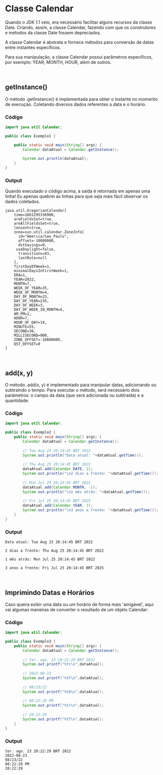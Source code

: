 # Classe Calendar

Quando o JDK 1.1 veio, era necessário facilitar alguns recursos da classe Date. Criando, assim, a classe Calendar, fazendo com que os construtores e métodos da classe Date fossem depreciados.

A classe Calendar é abstrata e fornece métodos para conversão de datas entre instantes específicos.

Para sua manipulação, a classe Calendar possui parâmetros específicos, por exemplo: YEAR, MONTH, HOUR, além de outros.


<br/>

## getInstance()

O método .getInstance() é implementada para obter o instante no momento de execução. Coletando diversos dados referentes a data e o horário.


### Código

```java
import java.util.Calendar;

public class Exemplo1 {

    public static void main(String[] args) {
        Calendar dataAtual = Calendar.getInstance();
        
        System.out.println(dataAtual);
    }
}
```


### Output 

Quando executado o código acima, a saída é retornada em apenas uma linha! Eu apenas quebrei as linhas para que seja mais fácil observar os dados coletados.

```
java.util.GregorianCalendar[
    time=1661295336900,
    areFieldsSet=true,
    areAllFieldsSet=true,
    lenient=true,
    zone=sun.util.calendar.ZoneInfo[
      id="America/Sao_Paulo",
      offset=-10800000,
      dstSavings=0,
     useDaylight=false,
      transitions=93,
      lastRule=null
    ],
    firstDayOfWeek=1,
    minimalDaysInFirstWeek=1,
    ERA=1,
    YEAR=2022,
    MONTH=7,
    WEEK_OF_YEAR=35,
    WEEK_OF_MONTH=4,
    DAY_OF_MONTH=23,
    DAY_OF_YEAR=235,
    DAY_OF_WEEK=3,
    DAY_OF_WEEK_IN_MONTH=4,
    AM_PM=1,
    HOUR=7,
    HOUR_OF_DAY=19,
    MINUTE=55,
    SECOND=36,
    MILLISECOND=900,
    ZONE_OFFSET=-10800000,
    DST_OFFSET=0
]
```


<br/>

## add(x, y)

O método .add(x, y) é implementado para manipular datas, adicionando ou subtraindo o tempo. Para executar o método, será necessário dois parâmetros: o campo da data (que será adicionada ou subtraída) e a quantidade.


### Código

```java
import java.util.Calendar;

public class Exemplo2 {
    public static void main(String[] args) {
        Calendar dataAtual = Calendar.getInstance();
        
        // Tue Aug 23 20:14:45 BRT 2022
        System.out.println("Data atual: "+dataAtual.getTime());
        
        // Thu Aug 25 20:14:45 BRT 2022
        dataAtual.add(Calendar.DATE, 2);
        System.out.println("\n2 dias a frente: "+dataAtual.getTime());
        
        // Mon Jul 25 20:14:45 BRT 2022
        dataAtual.add(Calendar.MONTH, -1);
        System.out.println("\n1 mês atrás: "+dataAtual.getTime());
        
        // Fri Jul 25 20:14:45 BRT 2025
        dataAtual.add(Calendar.YEAR, 3);
        System.out.println("\n3 anos a frente: "+dataAtual.getTime());
    }
}
```


### Output

```
Data atual: Tue Aug 23 20:14:45 BRT 2022

2 dias a frente: Thu Aug 25 20:14:45 BRT 2022

1 mês atrás: Mon Jul 25 20:14:45 BRT 2022

3 anos a frente: Fri Jul 25 20:14:45 BRT 2025
```


<br/>

## Imprimindo Datas e Horários

Caso queira exibir uma data ou um horário de forma mais 'amigável', aqui vai algumas maneiras de converter o resultado de um objeto Calendar:


### Código

```java
import java.util.Calendar;

public class Exemplo3 {
    public static void main(String[] args) {
        Calendar dataAtual = Calendar.getInstance();
        
        // ter. ago. 23 20:22:29 BRT 2022
        System.out.printf("%tc\n",dataAtual); 
        
        // 2022-08-23
        System.out.printf("%tF\n",dataAtual);
        
        // 08/23/22
        System.out.printf("%tD\n",dataAtual);
        
        // 08:22:29 PM
        System.out.printf("%tr\n",dataAtual);
        
        // 20:22:29
        System.out.printf("%tT\n",dataAtual);
    }
}
```


### Output

```
ter. ago. 23 20:22:29 BRT 2022
2022-08-23
08/23/22
08:22:29 PM
20:22:29
```

